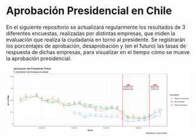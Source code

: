 # Aprobación Presidencial en Chile
En el siguiente repositorio se actualizará regularmente los resultados de 3 diferentes encuestas, realizadas por distintas empresas, que miden la evaluación que realiza la ciudadanía en torno al presidente. 
Se registrarán los porcentajes de aprobación, desaprobación y (en el futuro) las tasas de respuesta de dichas empresas, para visualizar en el tiempo cómo se mueve la aprobación presidencial.

![Aprobación presidencial de Sebastian Piñera](https://raw.githubusercontent.com/JoaoAcharanR/Aprobacion-Presidencial/master/plot/plot_encuestas_v3.png)
